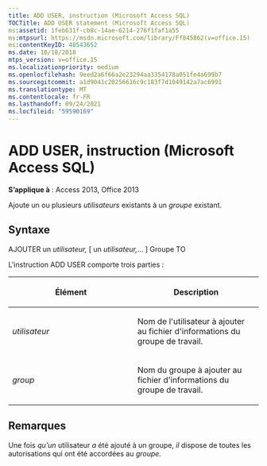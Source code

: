 ```yaml
---
title: ADD USER, instruction (Microsoft Access SQL)
TOCTitle: ADD USER statement (Microsoft Access SQL)
ms:assetid: 1feb631f-cb8c-14ae-6214-276f1faf1a55
ms:mtpsurl: https://msdn.microsoft.com/library/Ff845862(v=office.15)
ms:contentKeyID: 48543652
ms.date: 10/18/2018
mtps_version: v=office.15
ms.localizationpriority: medium
ms.openlocfilehash: 9eed2a6f66a2e23294aa3354178a051fe4a699b7
ms.sourcegitcommit: a1d9041c20256616c9c183f7d1049142a7ac6991
ms.translationtype: MT
ms.contentlocale: fr-FR
ms.lasthandoff: 09/24/2021
ms.locfileid: "59590169"
---
```

# <a name="add-user-statement-microsoft-access-sql"></a>ADD USER, instruction (Microsoft Access SQL)

**S’applique à** : Access 2013, Office 2013

Ajoute un ou plusieurs *utilisateurs* existants à un *groupe* existant.

## <a name="syntax"></a>Syntaxe

AJOUTER un *utilisateur,* \[ un *utilisateur,*... \] Groupe  TO

L'instruction ADD USER comporte trois parties :

<table>
<colgroup>
<col style="width: 50%" />
<col style="width: 50%" />
</colgroup>
<thead>
<tr class="header">
<th><p>Élément</p></th>
<th><p>Description</p></th>
</tr>
</thead>
<tbody>
<tr class="odd">
<td><p><em>utilisateur</em></p></td>
<td><p>Nom de l'utilisateur à ajouter au fichier d'informations du groupe de travail.</p></td>
</tr>
<tr class="even">
<td><p><em>group</em></p></td>
<td><p>Nom du groupe à ajouter au fichier d'informations du groupe de travail.</p></td>
</tr>
</tbody>
</table>


## <a name="remarks"></a>Remarques

Une fois *qu’un* utilisateur *a* été ajouté à un groupe, *il* dispose de toutes les autorisations qui ont été accordées au *groupe.*

